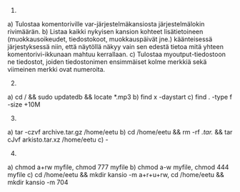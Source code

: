 1. 

a) Tulostaa komentoriville var-järjestelmäkansiosta järjestelmälokin rivimäärän. 
b) Listaa kaikki nykyisen kansion kohteet lisätietoineen (muokkausoikeudet, tiedostokoot, muokkauspäivät jne.) käänteisessä järjestyksessä niin, että näytöllä näkyy vain sen edestä tietoa mitä yhteen komentorivi-ikkunaan mahtuu kerrallaan.
c) Tulostaa myoutput-tiedostoon ne tiedostot, joiden tiedostonimen ensimmäiset kolme merkkiä sekä viimeinen merkki ovat numeroita.

2.

a) cd / && sudo updatedb && locate *.mp3
b) find x -daystart
c) find . -type f -size +10M

3. 

a) tar -czvf archive.tar.gz /home/eetu
b) cd /home/eetu && rm -rf *.tar.* && tar cJvf arkisto.tar.xz /home/eetu
c) -

4. 

a) chmod a+rw myfile, chmod 777 myfile
b) chmod a-w myfile, chmod 444 myfile
c) cd /home/eetu && mkdir kansio -m a+r+u+rw, cd /home/eetu && mkdir kansio -m 704 
